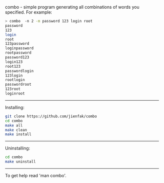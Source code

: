 
combo - simple program generating all combinations of words you specified.
For example:
```sh
> combo  -n 2 -m password 123 login root
password
123
login
root
123password
loginpassword
rootpassword
password123
login123
root123
passwordlogin
123login
rootlogin
passwordroot
123root
loginroot
```
---
Installing:
```sh
git clone https://github.com/jienfak/combo
cd combo
make all
make clean
make install
```
---
Uninstalling:
```sh
cd combo
make uninstall
```
---
To get help read 'man combo'.

